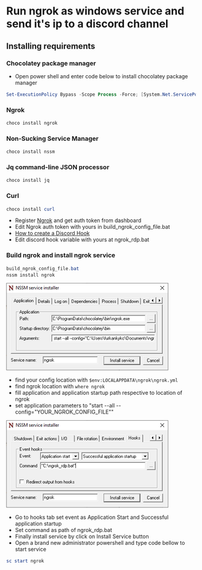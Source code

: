 # Run ngrok as windows service and send it's ip to a discord channel
## Installing requirements
### Chocolatey package manager
- Open power shell and enter code below to install chocolatey package manager 
```powershell
Set-ExecutionPolicy Bypass -Scope Process -Force; [System.Net.ServicePointManager]::SecurityProtocol = [System.Net.ServicePointManager]::SecurityProtocol -bor 3072; iex ((New-Object System.Net.WebClient).DownloadString('https://community.chocolatey.org/install.ps1'))
```

### Ngrok
```powershell
choco install ngrok
```

### Non-Sucking Service Manager 
```powershell
choco install nssm
```

### Jq command-line JSON processor
```powershell
choco install jq
```

### Curl 
```powershell
choco install curl
```

- Register [Ngrok](www.ngrok.com) and get auth token from dashboard
- Edit Ngrok auth token with yours in build_ngrok_config_file.bat
- [How to create a Discord Hook](https://support.discord.com/hc/en-us/articles/228383668-Intro-to-Webhooks)
- Edit discord hook variable with yours at ngrok_rdp.bat 

### Build ngrok and install ngrok service 
```powershell
build_ngrok_config_file.bat
nssm install ngrok
```

![](.screenshots/nssm_setup_1.png)
- find your config location with ```$env:LOCALAPPDATA\ngrok\ngrok.yml```
- find ngrok location with ```where ngrok```
- fill application and application startup path respective to location of ngrok
- set application parameters to  "start --all --config="YOUR_NGROK_CONFIG_FILE""

![](.screenshots/nssm_setup_2.png)
- Go to hooks tab set event as Application Start and Successful application startup
- Set command as path of ngrok_rdp.bat
- Finally install service by click on Install Service button
- Open a brand new administrator powershell and type code bellow to start service
```powershell
sc start ngrok
```
